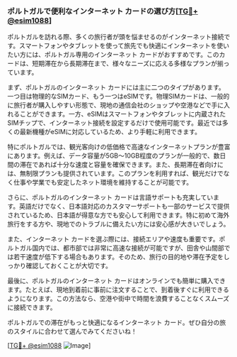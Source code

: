 ### ポルトガルで便利なインターネット カードの選び方[[TG💪+ @esim1088](https://t.me/s/esim1088)]

ポルトガルを訪れる際、多くの旅行者が頭を悩ませるのがインターネット接続です。スマートフォンやタブレットを使って旅先でも快適にインターネットを使いたい方には、ポルトガル専用のインターネット カードがおすすめです。このカードは、短期滞在から長期滞在まで、様々なニーズに応える多様なプランが揃っています。

まず、ポルトガルのインターネット カードには主に二つのタイプがあります。一つ目は物理的なSIMカード、もう一つはeSIMです。物理SIMカードは、一般的に旅行者が購入しやすい形態で、現地の通信会社のショップや空港などで手に入れることができます。一方、eSIMはスマートフォンやタブレットに内蔵されたSIMチップで、インターネット接続を設定するだけで使用可能です。最近では多くの最新機種がeSIMに対応しているため、より手軽に利用できます。

特にポルトガルでは、観光客向けの低価格で高速なインターネットプランが豊富にあります。例えば、データ容量が5GB～10GB程度のプランが一般的で、数日間の滞在であれば十分な速度と容量を確保できます。また、長期滞在者向けには、無制限プランも提供されています。このプランを利用すれば、観光だけでなく仕事や学業でも安定したネット環境を維持することが可能です。

さらに、ポルトガルのインターネット カードは言語サポートも充実しています。英語だけでなく、日本語対応のカスタマーサポートも一部のサービスで提供されているため、日本語が得意な方でも安心して利用できます。特に初めて海外旅行をする方や、現地でのトラブルに備えたい方には安心感が大きいでしょう。

また、インターネット カードを選ぶ際には、接続エリアや速度も重要です。ポルトガル国内では、都市部では非常に高速な接続が可能ですが、田舎や山間部では若干速度が低下する場合もあります。そのため、旅行の目的地や滞在予定をしっかり確認しておくことが大切です。

最後に、ポルトガルのインターネット カードはオンラインでも簡単に購入できます。たとえば、現地到着前に事前に注文することで、到着後すぐに利用できるようになります。この方法なら、空港や街中で時間を浪費することなくスムーズに接続できます。

ポルトガルでの滞在がもっと快適になるインターネット カード。ぜひ自分の旅のスタイルに合わせて選んでみてくださいね！

[[TG💪+ @esim1088](https://t.me/s/esim1088) ![Image](https://i.postimg.cc/Y0z9fWf4/image.png)]